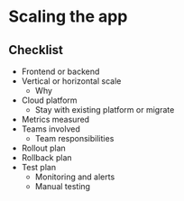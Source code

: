 # Scaling the app

## Checklist

- Frontend or backend
- Vertical or horizontal scale
  - Why
- Cloud platform
  - Stay with existing platform or migrate
- Metrics measured
- Teams involved
  - Team responsibilities
- Rollout plan
- Rollback plan
- Test plan
  - Monitoring and alerts
  - Manual testing
